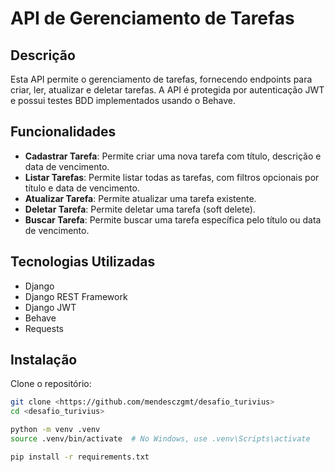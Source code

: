 # API de Gerenciamento de Tarefas

## Descrição
Esta API permite o gerenciamento de tarefas, fornecendo endpoints para criar, ler, atualizar e deletar tarefas. A API é protegida por autenticação JWT e possui testes BDD implementados usando o Behave.

## Funcionalidades
- **Cadastrar Tarefa**: Permite criar uma nova tarefa com título, descrição e data de vencimento.
- **Listar Tarefas**: Permite listar todas as tarefas, com filtros opcionais por título e data de vencimento.
- **Atualizar Tarefa**: Permite atualizar uma tarefa existente.
- **Deletar Tarefa**: Permite deletar uma tarefa (soft delete).
- **Buscar Tarefa**: Permite buscar uma tarefa específica pelo título ou data de vencimento.

## Tecnologias Utilizadas
- Django
- Django REST Framework
- Django JWT
- Behave
- Requests

## Instalação

Clone o repositório:
```bash
git clone <https://github.com/mendesczgmt/desafio_turivius>
cd <desafio_turivius>

python -m venv .venv
source .venv/bin/activate  # No Windows, use .venv\Scripts\activate

pip install -r requirements.txt
```


